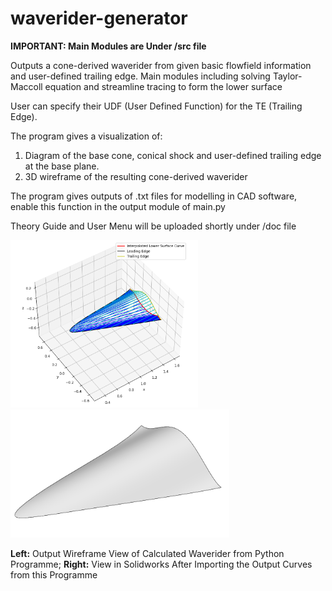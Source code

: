 # waverider-generator
**IMPORTANT: Main Modules are Under /src file**

 Outputs a cone-derived waverider from given basic flowfield information and user-defined trailing edge. Main modules including solving Taylor-Maccoll equation and streamline tracing to form the lower surface

 User can specify their UDF (User Defined Function) for the TE (Trailing Edge). 
 
 The program gives a visualization of:
 1. Diagram of the base cone, conical shock and user-defined trailing edge at the base plane.
 2. 3D wireframe of the resulting cone-derived waverider

 The program gives outputs of .txt files for modelling in CAD software, enable this function in the output module of main.py
 
 Theory Guide and User Menu will be uploaded shortly under /doc file
 
 <img src="https://github.com/ExusiaiVAL/Waverider-Generator/blob/main/Images/Programme%20Example%20Output%20Image.PNG" alt="Programme Example Output Image" width="300"/> <img src="https://github.com/ExusiaiVAL/Waverider-Generator/blob/main/Images/CAE%20Visualization.PNG" alt="CAE Visualization" width="350"/>

**Left:** Output Wireframe View of Calculated Waverider from Python Programme; **Right:** View in Solidworks After Importing the Output Curves from this Programme

